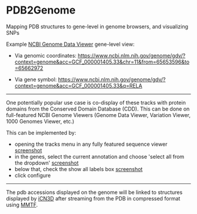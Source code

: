 # PDB2Genome
Mapping PDB structures to gene-level in genome browsers, and visualizing SNPs

Example [NCBI Genome Data Viewer](https://www.ncbi.nlm.nih.gov/genome/gdv/help/) gene-level view:

* Via genomic coordinates: https://www.ncbi.nlm.nih.gov/genome/gdv/?context=genome&acc=GCF_000001405.33&chr=11&from=65653596&to=65662972

* Via gene symbol: https://www.ncbi.nlm.nih.gov/genome/gdv/?context=genome&acc=GCF_000001405.33&q=RELA

---

One potentially popular use case is co-display of these tracks with protein domains from the Conserved Domain Database (CDD).  This can be done on full-featured NCBI Genome Viewers (Genome Data Viewer, Variation Viewer, 1000 Genomes Viewer, etc.)

This can be implemented by:

* opening the tracks menu in any fully featured sequence viewer [screenshot](https://github.com/NCBI-Hackathons/PDB2Genome/blob/master/Screen%20Shot%202016-07-09%20at%2011.03.37%20PM.png)
* in the genes, select the current annotation and choose 'select all from the dropdown' [screenshot](https://github.com/NCBI-Hackathons/PDB2Genome/blob/master/Screen%20Shot%202016-07-10%20at%2012.11.33%20AM.png)
* below that, check the show all labels box [screenshot](https://github.com/NCBI-Hackathons/PDB2Genome/blob/master/Screen%20Shot%202016-07-10%20at%2012.22.14%20AM.png)
* click configure

---

The pdb accessions displayed on the genome will be linked to structures displayed by [iCN3D](http://www.ncbi.nlm.nih.gov/Structure/icn3d/icn3d.html) after streaming from the PDB in compressed format using [MMTF](http://mmtf.rcsb.org/).  
